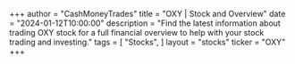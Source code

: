 +++
author = "CashMoneyTrades"
title = "OXY | Stock and Overview"
date = "2024-01-12T10:00:00"
description = "Find the latest information about trading OXY stock for a full financial overview to help with your stock trading and investing."
tags = [
   "Stocks",
]
layout = "stocks"
ticker = "OXY"
+++
